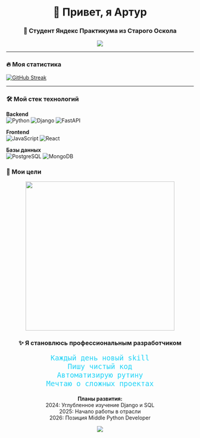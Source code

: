 <h1 align="center">👋 Привет, я Артур</h1>
<h3 align="center">🚀 Студент Яндекс Практикума из Старого Оскола</h3>

<p align="center">
  <a href="mailto:artur-fisunov@mail.ru"><img src="https://img.shields.io/badge/-Email-D14836?style=flat&logo=Gmail&logoColor=white"/></a>
</p>

---

### 🔥 Моя статистика
[![GitHub Streak](http://github-readme-streak-stats.herokuapp.com?user=arturioo22&theme=radical&hide_border=true&date_format=M%20j%5B%2C%20Y%5D)](https://git.io/streak-stats)

---

### 🛠 Мой стек технологий
**Backend**  
![Python](https://img.shields.io/badge/Python-3776AB?style=for-the-badge&logo=python&logoColor=white)
![Django](https://img.shields.io/badge/Django-092E20?style=for-the-badge&logo=django&logoColor=white)
![FastAPI](https://img.shields.io/badge/FastAPI-009688?style=for-the-badge&logo=fastapi&logoColor=white)

**Frontend**  
![JavaScript](https://img.shields.io/badge/JavaScript-F7DF1E?style=for-the-badge&logo=javascript&logoColor=black)
![React](https://img.shields.io/badge/React-61DAFB?style=for-the-badge&logo=react&logoColor=black)

**Базы данных**  
![PostgreSQL](https://img.shields.io/badge/PostgreSQL-4169E1?style=for-the-badge&logo=postgresql&logoColor=white)
![MongoDB](https://img.shields.io/badge/MongoDB-47A248?style=for-the-badge&logo=mongodb&logoColor=white)

### 🚀 Мои цели

<div align="center">
  <img src="https://media.giphy.com/media/L1R1tvI9svkIWwpVYr/giphy.gif" width="400">
  
  <h3>✨ Я становлюсь профессиональным разработчиком</h3>
  
  <p style="font-family: 'Fira Code', monospace; color: #22D3F7; font-size: 1.2rem;">
    Каждый день новый skill<br>
    Пишу чистый код<br>
    Автоматизирую рутину<br>
    Мечтаю о сложных проектах
  </p>
  
  <p><b>Планы развития:</b><br>
  2024: Углубленное изучение Django и SQL<br>
  2025: Начало работы в отрасли<br>
  2026: Позиция Middle Python Developer</p>
</div>
<p align="center">
  <img src="https://capsule-render.vercel.app/api?type=waving&color=gradient&height=60&section=footer&animation=twinkling">
</p>
